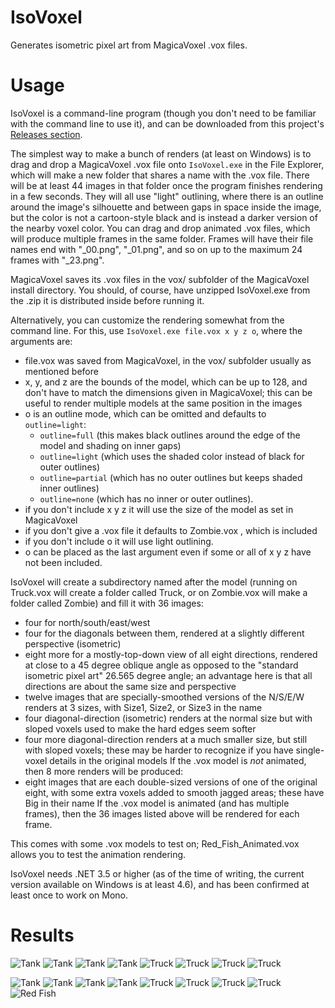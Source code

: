 IsoVoxel
========

Generates isometric pixel art from MagicaVoxel .vox files.

Usage
=====

IsoVoxel is a command-line program (though you don't need to be familiar with the command line to use it), and
can be downloaded from this project's [Releases section](https://github.com/tommyettinger/IsoVoxel/releases).

The simplest way to make a bunch of renders (at least on Windows) is to drag and drop a MagicaVoxel .vox file
onto `IsoVoxel.exe` in the File Explorer, which will make a new folder that shares a name with the .vox file.
There will be at least 44 images in that folder once the program finishes rendering in a few seconds. They will
all use "light" outlining, where there is an outline around the image's silhouette and between gaps in space
inside the image, but the color is not a cartoon-style black and is instead a darker version of the nearby voxel
color. You can drag and drop animated .vox files, which will produce multiple frames in the same folder. Frames
will have their file names end with "_00.png", "_01.png", and so on up to the maximum 24 frames with "_23.png".

MagicaVoxel saves its .vox files in the vox/ subfolder of the MagicaVoxel install directory.
You should, of course, have unzipped IsoVoxel.exe from the .zip it is distributed inside before running it.
 
Alternatively, you can customize the rendering somewhat from the command line.
For this, use `IsoVoxel.exe file.vox x y z o`, where the arguments are:
  - file.vox was saved from MagicaVoxel, in the vox/ subfolder usually as mentioned before
  - x, y, and z are the bounds of the model, which can be up to 128, and don't have to match the dimensions given in MagicaVoxel; 
    this can be useful to render multiple models at the same position in the images
  - o is an outline mode, which can be omitted and defaults to `outline=light`:
    - `outline=full` (this makes black outlines around the edge of the model and shading on inner gaps)
	- `outline=light` (which uses the shaded color instead of black for outer outlines)
	- `outline=partial` (which has no outer outlines but keeps shaded inner outlines)
	- `outline=none` (which has no inner or outer outlines).
  - if you don't include x y z it will use the size of the model as set in MagicaVoxel
  - if you don't give a .vox file it defaults to Zombie.vox , which is included
  - if you don't include o it will use light outlining.
  - o can be placed as the last argument even if some or all of x y z have not been included.
  
IsoVoxel will create a subdirectory named after the model (running on Truck.vox will create a folder called Truck, or on
Zombie.vox will make a folder called Zombie) and fill it with 36 images:
  - four for north/south/east/west
  - four for the diagonals between them, rendered at a slightly different perspective (isometric)
  - eight more for a mostly-top-down view of all eight directions, rendered at close to a 45 degree oblique angle as opposed to the "standard isometric pixel art"  26.565 degree angle; an advantage here is that all directions are about the same size and perspective
  - twelve images that are specially-smoothed versions of the N/S/E/W renders at 3 sizes, with Size1, Size2, or Size3 in the name
  - four diagonal-direction (isometric) renders at the normal size but with sloped voxels used to make the hard edges seem softer
  - four more diagonal-direction renders at a much smaller size, but still with sloped voxels; these may be harder to recognize if you have single-voxel details in the original models
If the .vox model is *not* animated, then 8 more renders will be produced:
  - eight images that are each double-sized versions of one of the original eight, with some extra voxels added to smooth jagged areas; these have Big in their name
If the .vox model is animated (and has multiple frames), then the 36 images listed above will be rendered for each frame.

This comes with some .vox models to test on; Red_Fish_Animated.vox allows you to test the animation rendering.

IsoVoxel needs .NET 3.5 or higher (as of the time of writing, the current version available on Windows is at least 4.6), and has been confirmed at least once to work on Mono.

Results
=======

![Tank](http://i.imgur.com/4dHLspK.png)
![Tank](http://i.imgur.com/BCe7tFl.png)
![Tank](http://i.imgur.com/P4H7W7Q.png)
![Tank](http://i.imgur.com/Fr6QpcR.png)
![Truck](http://i.imgur.com/eyKMYSu.png)
![Truck](http://i.imgur.com/RVa17b8.png)
![Truck](http://i.imgur.com/HxFCaaz.png)
![Truck](http://i.imgur.com/G6dkG2J.png)


![Tank](http://i.imgur.com/m2bjFBG.png)
![Tank](http://i.imgur.com/InLx1F4.png)
![Tank](http://i.imgur.com/iSlsC39.png)
![Tank](http://i.imgur.com/d8ubLGe.png)
![Truck](http://i.imgur.com/Vqm9K4a.png)
![Truck](http://i.imgur.com/7m3NETe.png)
![Truck](http://i.imgur.com/0f6jUdQ.png)
![Truck](http://i.imgur.com/Z6kjLN9.png)
![Red Fish](https://raw.githubusercontent.com/tommyettinger/IsoVoxel/master/RedFish.gif)
